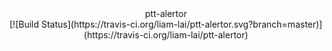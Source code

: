 <center>ptt-alertor</center>
<center>[![Build Status](https://travis-ci.org/liam-lai/ptt-alertor.svg?branch=master)](https://travis-ci.org/liam-lai/ptt-alertor)</center>

